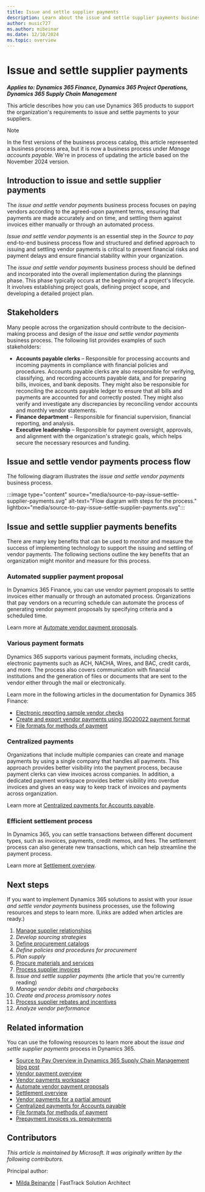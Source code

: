 ```yaml
---
title: Issue and settle supplier payments
description: Learn about the issue and settle supplier payments business process area, including the process flow.
author: music727
ms.author: mibeinar
ms.date: 12/10/2024
ms.topic: overview
---
```


# Issue and settle supplier payments

***Applies to: Dynamics 365 Finance, Dynamics 365 Project Operations, Dynamics 365 Supply Chain Management***

This article describes how you can use Dynamics 365 products to support the organization's requirements to issue and settle payments to your suppliers.  

> [!NOTE]
> In the first versions of the business process catalog, this article represented a business process area, but it is now a business process under *Manage accounts payable*. We're in process of updating the article based on the November 2024 version.

## Introduction to issue and settle supplier payments

The *issue and settle vendor payments* business process focuses on paying vendors according to the agreed-upon payment terms, ensuring that payments are made accurately and on time, and settling them against invoices either manually or through an automated process.

*Issue and settle vendor payments* is an essential step in the *Source to pay* end-to-end business process flow and structured and defined approach to issuing and settling vendor payments is critical to prevent financial risks and payment delays and ensure financial stability within your organization.

The *issue and settle vendor payments* business process should be defined and incorporated into the overall implementation during the plannings phase. This phase typically occurs at the beginning of a project's lifecycle. It involves establishing project goals, defining project scope, and developing a detailed project plan.

## Stakeholders

Many people across the organization should contribute to the decision-making process and design of the *issue and settle vendor payments* business process. The following list provides examples of such stakeholders:

- **Accounts payable clerks** – Responsible for processing accounts and incoming payments in compliance with financial policies and procedures. Accounts payable clerks are also responsible for verifying, classifying, and recording accounts payable data, and for preparing bills, invoices, and bank deposits. They might also be responsible for reconciling the accounts payable ledger to ensure that all bills and payments are accounted for and correctly posted. They might also verify and investigate any discrepancies by reconciling vendor accounts and monthly vendor statements.
- **Finance department** – Responsible for financial supervision, financial reporting, and analysis.
- **Executive leadership** – Responsible for payment oversight, approvals, and alignment with the organization's strategic goals, which helps secure the necessary resources and funding.

## Issue and settle vendor payments process flow

The following diagram illustrates the *issue and settle vendor payments* business process.

:::image type="content" source="media/source-to-pay-issue-settle-supplier-payments.svg" alt-text="Flow diagram with steps for the process." lightbox="media/source-to-pay-issue-settle-supplier-payments.svg":::

<!-- The *issue and settle vendor payments* process area flow diagram covers the following steps:

- *Start*

- *Source to pay* end-to-end process

  Parallel branches to this end-to-end process are the *Design to retire* end-to-end process, *Inventory to Deliver* end-to-end process, and *Concept to market* end-to-end process.

  - *Define policies and procedures for procurement*
  - *Manage vendor relationship*
  - *Procure materials and services*
  - *Process inbound goods*
  - *Process vendor invoices*
  - *Issue and settle vendor payments*

    - *Does cash discount apply?* condition

      - A parallel branch for **Yes** leads to the *Configure and apply cash discounts* subprocess.
      - A parallel branch for **No** leads to the *Is pre-payment?* condition.

    - *Configure and apply cash discounts*
    - *Is pre-payment?* condition

      - A parallel branch for **Yes** leads to the *Generate and post prepayments* subprocess.

        Downstream to this subprocess is a *Record financial transactions* subprocess that connects to the *Record to Report* end-to-end business process.

      - A parallel branch for **No** leads to the *Generate and post payments* subprocess.

        Downstream to this subprocess is a *Record financial transactions* subprocess that connects to a *Record to Report* end-to-end business process.

    - *Generate and post prepayments*
    - *Generate and post payments*
    - *Does promissory notes apply?* condition

      - A parallel branch for **Yes** leads to the *Generate and process promissory notes* subprocess.
      - A parallel branch for **No** leads to the *Settle vendor transactions* condition.

    - *Generate and process promissory notes*
    - *Settle vendor transactions*
    - *Has payment been canceled?* condition

      - A parallel branch for **Yes** leads to the *Cancel a vendor payment* subprocess.
      - A parallel branch for **Yes** leads to *End*.

    - *Cancel a vendor payment*

- *Design to retire* end-to-end process

  - *Introduce new products and services*

    This process connects to the *Procure materials and services* subprocess.

- *Inventory to deliver* end-to-end process

  - *Process inbound goods*
  - *Process vendor invoices*

    Downstream to this subprocess is an *Issue and settle vendor payments* subprocess.

- *Concept to market* end-to-end process

  - *Introduce new services*

    This subprocess connects to a *Procure materials and services* subprocess.

- *End* -->

## Issue and settle supplier payments benefits

There are many key benefits that can be used to monitor and measure the success of implementing technology to support the issuing and settling of vendor payments. The following sections outline the key benefits that an organization might monitor and measure for this process.

### Automated supplier payment proposal

In Dynamics 365 Finance, you can use vendor payment proposals to settle invoices either manually or through an automated process. Organizations that pay vendors on a recurring schedule can automate the process of generating vendor payment proposals by specifying criteria and a scheduled time.

Learn more at [Automate vendor payment proposals](/dynamics365/finance/accounts-payable/automate-vendor-payment-proposal).

### Various payment formats

Dynamics 365 supports various payment formats, including checks, electronic payments such as ACH, NACHA, Wires, and BAC, credit cards, and more. The process also covers communication with financial institutions and the generation of files or documents that are sent to the vendor either through the mail or electronically.

Learn more in the following articles in the documentation for Dynamics 365 Finance:

- [Electronic reporting sample vendor checks](/dynamics365/finance/accounts-payable/electronic-reporting-sample-vendor-checks)
- [Create and export vendor payments using ISO20022 payment format](/dynamics365/finance/localizations/europe/create-export-vendor-payments-iso20022-payment-format)
- [File formats for methods of payment](/dynamics365/finance/localizations/europe/emea-select-file-formats-for-the-method-of-payments)

### Centralized payments

Organizations that include multiple companies can create and manage payments by using a single company that handles all payments. This approach provides better visibility into the payment process, because payment clerks can view invoices across companies. In addition, a dedicated payment workspace provides better visibility into overdue invoices and gives an easy way to keep track of invoices and payments across organization.

Learn more at [Centralized payments for Accounts payable](/dynamics365/finance/accounts-payable/centralized-payments-accounts-payable).

### Efficient settlement process

In Dynamics 365, you can settle transactions between different document types, such as invoices, payments, credit memos, and fees. The settlement process can also generate new transactions, which can help streamline the payment process.

Learn more at [Settlement overview](/dynamics365/finance/cash-bank-management/settlement-overview).

## Next steps

If you want to implement Dynamics 365 solutions to assist with your *issue and settle vendor payments* business processes, use the following resources and steps to learn more. (Links are added when articles are ready.)

1. [Manage supplier relationships](source-to-pay-manage-vendor-relationships-overview.md)  
2. *Develop sourcing strategies*
3. [Define procurement catalogs](source-to-pay-define-procurement-catalogs-overview.md)  
4. *Define policies and procedures for procurement*
5. *Plan supply*
6. [Procure materials and services](source-to-pay-procure-materials-services-overview.md)  
7. [Process supplier invoices](source-to-pay-process-vendor-invoices-overview.md)  
8. *Issue and settle supplier payments* (the article that you're currently reading)
9. *Manage vendor debits and chargebacks*
10. *Create and process promissory notes*
11. [Process supplier rebates and incentives](source-to-pay-process-vendor-rebates-incentives-overview.md)  
12. *Analyze vendor performance*

## Related information

You can use the following resources to learn more about the *issue and settle supplier payments* process in Dynamics 365.

- [Source to Pay Overview in Dynamics 365 Supply Chain Management blog post](https://community.dynamics.com/blogs/post/?postid=f67e343b-ed36-ee11-bdf4-00224827eb85)
- [Vendor payment overview](/dynamics365/finance/cash-bank-management/tasks/vendor-payment-overview)
- [Vendor payments workspace](/dynamics365/finance/accounts-payable/vendor-payments-workspace)
- [Automate vendor payment proposals](/dynamics365/finance/accounts-payable/automate-vendor-payment-proposal)
- [Settlement overview](/dynamics365/finance/cash-bank-management/settlement-overview)
- [Vendor payments for a partial amount](/dynamics365/finance/accounts-payable/vendor-payments-partial-amount)
- [Centralized payments for Accounts payable](/dynamics365/finance/accounts-payable/centralized-payments-accounts-payable)
- [File formats for methods of payment](/dynamics365/finance/localizations/europe/emea-select-file-formats-for-the-method-of-payments)
- [Prepayment invoices vs. prepayments](/dynamics365/finance/accounts-payable/prepayments-invoices-vs-prepayments)

<!---## Tags

*Stakeholders:* Accounts receivable, Audit, Finance, Purchasing

*Products:* Dynamics 365 Finance, Dynamics 365 Project Operations, Dynamics 365 Supply Chain Management --->

## Contributors

*This article is maintained by Microsoft. It was originally written by the following contributors.*

Principal author:

- [Milda Beinaryte](https://www.linkedin.com/in/beimilda/) \| FastTrack Solution Architect
